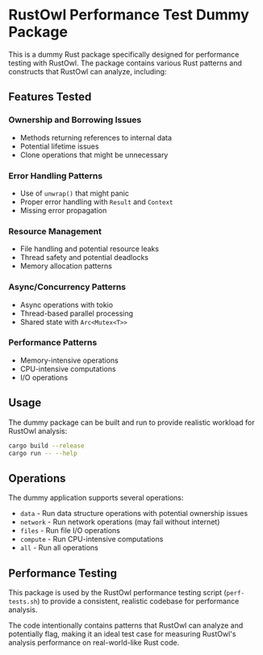 # RustOwl Performance Test Dummy Package

This is a dummy Rust package specifically designed for performance testing with RustOwl. The package contains various Rust patterns and constructs that RustOwl can analyze, including:

## Features Tested

### Ownership and Borrowing Issues

- Methods returning references to internal data
- Potential lifetime issues
- Clone operations that might be unnecessary

### Error Handling Patterns

- Use of `unwrap()` that might panic
- Proper error handling with `Result` and `Context`
- Missing error propagation

### Resource Management

- File handling and potential resource leaks
- Thread safety and potential deadlocks
- Memory allocation patterns

### Async/Concurrency Patterns

- Async operations with tokio
- Thread-based parallel processing
- Shared state with `Arc<Mutex<T>>`

### Performance Patterns

- Memory-intensive operations
- CPU-intensive computations
- I/O operations

## Usage

The dummy package can be built and run to provide realistic workload for RustOwl analysis:

```bash
cargo build --release
cargo run -- --help
```

## Operations

The dummy application supports several operations:

- `data` - Run data structure operations with potential ownership issues
- `network` - Run network operations (may fail without internet)
- `files` - Run file I/O operations
- `compute` - Run CPU-intensive computations
- `all` - Run all operations

## Performance Testing

This package is used by the RustOwl performance testing script (`perf-tests.sh`) to provide a consistent, realistic codebase for performance analysis.

The code intentionally contains patterns that RustOwl can analyze and potentially flag, making it an ideal test case for measuring RustOwl's analysis performance on real-world-like Rust code.

